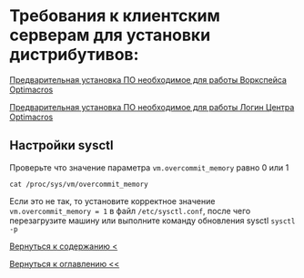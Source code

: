 # Требования к клиентским серверам для установки дистрибутивов:

[Предварительная установка ПО необходимое для работы Воркспейса Optimacros](softInstallWs.md)

[Предварительная установка ПО необходимое для работы Логин Центра Optimacros](softInstallLc.md)

## Настройки sysctl

Проверьте что значение параметра `vm.overcommit_memory` равно 0 или 1

```
cat /proc/sys/vm/overcommit_memory
```

Если это не так, то установите корректное значение `vm.overcommit_memory = 1` в файл `/etc/sysctl.conf`, после чего перезагрузите машину или выполните команду обновления sysctl `sysctl -p`

[Вернуться к содержанию <](contents.md)

[Вернуться к оглавлению <<](index.md)
